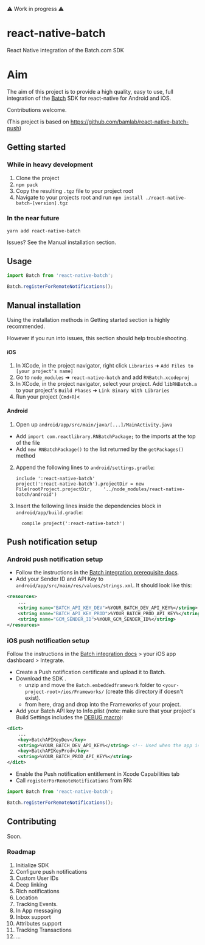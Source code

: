 :warning: Work in progress :warning:

# react-native-batch
React Native integration of the Batch.com SDK

# Aim
The aim of this project is to provide a high quality, easy to use, full integration of the [Batch](https://batch.com/) SDK for react-native for Android and iOS.

Contributions welcome.

(This project is based on https://github.com/bamlab/react-native-batch-push)

## Getting started

### While in heavy development

1. Clone the project
1. `npm pack`
1. Copy the resulting `.tgz` file to your project root
1. Navigate to your projects root and run `npm install ./react-native-batch-[version].tgz`

### In the near future

`yarn add react-native-batch`

Issues? See the Manual installation section.

## Usage
```javascript
import Batch from 'react-native-batch';

Batch.registerForRemoteNotifications();
```

## Manual installation

Using the installation methods in Getting started section is highly recommended. 

However if you run into issues, this section should help troubleshooting.


#### iOS

1. In XCode, in the project navigator, right click `Libraries` ➜ `Add Files to [your project's name]`
2. Go to `node_modules` ➜ `react-native-batch` and add `RNBatch.xcodeproj`
3. In XCode, in the project navigator, select your project. Add `libRNBatch.a` to your project's `Build Phases` ➜ `Link Binary With Libraries`
4. Run your project (`Cmd+R`)<

#### Android

1. Open up `android/app/src/main/java/[...]/MainActivity.java`
  - Add `import com.reactlibrary.RNBatchPackage;` to the imports at the top of the file
  - Add `new RNBatchPackage()` to the list returned by the `getPackages()` method
2. Append the following lines to `android/settings.gradle`:
  	```
  	include ':react-native-batch'
  	project(':react-native-batch').projectDir = new File(rootProject.projectDir, 	'../node_modules/react-native-batch/android')
  	```
3. Insert the following lines inside the dependencies block in `android/app/build.gradle`:
  	```
      compile project(':react-native-batch')
  	```

## Push notification setup 

### Android push notification setup

- Follow the instructions in the [Batch integration prerequisite docs](https://batch.com/doc/android/prerequisites.html).
- Add your Sender ID and API Key to `android/app/src/main/res/values/strings.xml`. It should look like this: 
```xml
<resources>
    ...
    <string name="BATCH_API_KEY_DEV">%YOUR_BATCH_DEV_API_KEY%</string> <!-- Used when built in development mode -->
    <string name="BATCH_API_KEY_PROD">%YOUR_BATCH_PROD_API_KEY%</string>
    <string name="GCM_SENDER_ID">%YOUR_GCM_SENDER_ID%</string>
</resources>
```

### iOS push notification setup

Follow the instructions in the [Batch integration docs](https://dashboard.batch.com) > your iOS app dashboard > Integrate.
- Create a Push notification certificate and upload it to Batch. <GUIDE LINK>
- Download the SDK <LINK>.
  - unzip and move the `Batch.embeddedframework` folder to `<your-project-root>/ios/Frameworks/` (create this directory if doesn't exist).
  - from here, drag and drop into the Frameworks of your project.
- Add your Batch API key to Info.plist (note: make sure that your project's Build Settings includes the [DEBUG macro](https://stackoverflow.com/questions/9063100/xcode-ios-how-to-determine-whether-code-is-running-in-debug-release-build)):
```xml
<dict>
    ...
    <key>BatchAPIKeyDev</key>  
    <string>%YOUR_BATCH_DEV_API_KEY%</string> <!-- Used when the app is built in development mode -->
    <key>BatchAPIKeyProd</key>  
    <string>%YOUR_BATCH_PROD_API_KEY%</string> 
</dict>
```
- Enable the Push notification entitlement in Xcode Capabilities tab
- Call `registerForRemoteNotifications` from RN:
```js
import Batch from 'react-native-batch';

Batch.registerForRemoteNotifications();
```

## Contributing

Soon.

### Roadmap
1. Initialize SDK
1. Configure push notifications
1. Custom User IDs 
1. Deep linking 
1. Rich notifications
1. Location
1. Tracking Events.
1. In App messaging
1. Inbox support
1. Attributes support
1. Tracking Transactions
1. ...

